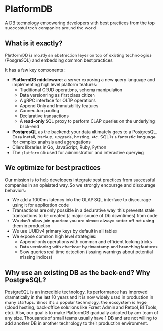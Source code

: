 # PlatformDB

A DB technology empowering developers with best practices from the top successful tech companies around the world

## What is it exactly?  

PlatformDB is mostly an abstraction layer on top of existing technologies (PosgreSQL) and embedding common best practices

It has a few key components : 
- **PlatformDB middleware**: a server exposing a new query language and implementing high level platform features:
  - Traditional CRUD operations, schema manipulation
  - Data versionning as first class citizen 
  - A gRPC interface for OLTP operations 
  - Append Only and Immutability features
  - Connection pooling
  - Declarative transactions
  - A **read-only** SQL proxy to perform OLAP queries on the underlying back-end
- **PostgresQL** as the backend: your data ultimately goes to a PostgresQL. Easy install, backup, upgrade, hosting, etc. SQL is a fantastic  language for complex analysis and aggregations
- Client libraries in Go, JavaScript, Ruby, Python
- The `platform` cli: used for administration and interactive querying

## We optimize for best practices

Our mission is to help developers integrate best practices from successful companies in an opiniated way. So we strongly encourage and discourage behaviors: 
- We add a 1000ms latency into the OLAP SQL interface to discourage using it for application code
- Transactions are only possible in a declarative way: this prevents stale transactions to be created (a major source of Db downtimes) from code
- We don't allow join queries: you are almost always better off not using them in production 
- We use UUIDv4 primary keys by default in all tables 
- We expose common high level strategies:
  - Append-only operations with common and efficient locking tricks
  - Data versioning with checkout by timestamp and branching features 
  - Slow queries real time detection (issuing warnings about potential missing indices)
  

## Why use an existing DB as the back-end? Why PostgreSQL?

PostgreSQL is an incredible technology. Its performance has improved dramatically in the last 10 years and it is now widely used in production in many startups. Since it's a popular technology, the ecosystem is huge (cloud hosting, back-office solutions like Forest Admin and Retool, BI Tools, etc). Also, our goal is to make PlatformDB gradually adopted by any team of any size. Thousands of small teams usually have 1 DB and are not willing to add another DB in another technology to their production environment. 


